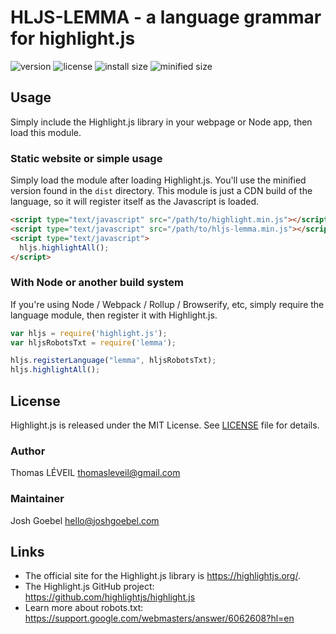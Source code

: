 # HLJS-LEMMA - a language grammar for highlight.js

![version](https://badgen.net/npm/v/highlightjs-robots-txt) ![license](https://badgen.net/badge/license/MIT/blue)
![install size](https://badgen.net/packagephobia/install/highlightjs-robots-txt) ![minified size](https://badgen.net/bundlephobia/min/highlightjs-robots-txt)

## Usage

Simply include the Highlight.js library in your webpage or Node app, then load this module.

### Static website or simple usage

Simply load the module after loading Highlight.js.  You'll use the minified version found in the `dist` directory.  This module is just a CDN build of the language, so it will register itself as the Javascript is loaded.

```html
<script type="text/javascript" src="/path/to/highlight.min.js"></script>
<script type="text/javascript" src="/path/to/hljs-lemma.min.js"></script>
<script type="text/javascript">
  hljs.highlightAll();
</script>
```
<!-- UNCOMMENT BECAUSE NOT DISTRIBUTED...YET ;-) 
### Using directly from the UNPKG CDN

```html
<script type="text/javascript"
  src="https://unpkg.com/highlightjs-robots-txt@0.9.1/dist/robots-txt.min.js"></script>
```
- More info: <https://unpkg.com> -->

### With Node or another build system

If you're using Node / Webpack / Rollup / Browserify, etc, simply require the language module, then register it with Highlight.js.

```javascript
var hljs = require('highlight.js');
var hljsRobotsTxt = require('lemma');

hljs.registerLanguage("lemma", hljsRobotsTxt);
hljs.highlightAll();
```


## License

Highlight.js is released under the MIT License. See [LICENSE][1] file
for details.

### Author

Thomas LÉVEIL <thomasleveil@gmail.com>

### Maintainer

Josh Goebel <hello@joshgoebel.com>


## Links

- The official site for the Highlight.js library is <https://highlightjs.org/>.
- The Highlight.js GitHub project: <https://github.com/highlightjs/highlight.js>
- Learn more about robots.txt: <https://support.google.com/webmasters/answer/6062608?hl=en>

[1]: https://github.com/highlightjs/highlightjs-robots-txt/blob/master/LICENSE
